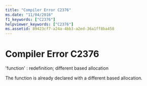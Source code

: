 ```yaml
---
title: "Compiler Error C2376"
ms.date: "11/04/2016"
f1_keywords: ["C2376"]
helpviewer_keywords: ["C2376"]
ms.assetid: 89423cf7-a24a-4bb3-a2ed-36a1ff8ba458
---
```

# Compiler Error C2376

'function' : redefinition; different based allocation

The function is already declared with a different based allocation.
